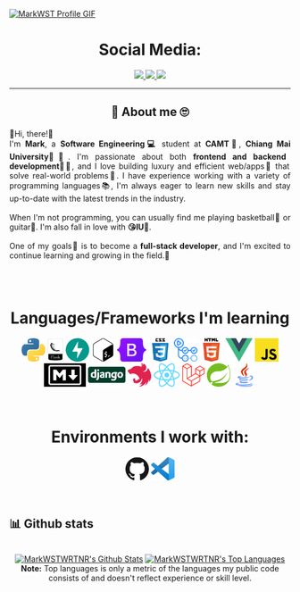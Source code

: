 <!-- 
GIF SECTION

If you wanna know how i made this gif

I made this with my repo: (https://github.com/MarkWSTWRTNR/GitHub_ProfileReadmeGIF)
There i made and page with the GIF content, later i record my screen with OBS
after that i converter the video from mp4 to gif
ur welcome ;) 
-->
<a href="https://github.com/MarkWSTWRTNR">![MarkWST Profile GIF](./assets/Profile_Presentation.gif)</a>

<!-- Social icons section -->
<h1 align="center"> Social Media: </h1>
  <p align="center">
    <a href="https://www.instagram.com/mark_wst/">
      <img src="https://img.shields.io/badge/Instagram-E4405F?style=for-the-badge&logo=instagram&logoColor=white">
    </a>
    <a href="https://www.linkedin.com/in/wongsathorn-woratanarat-657852267/">
      <img src="https://img.shields.io/badge/LinkedIn-0077B5?style=for-the-badge&logo=linkedin&logoColor=white">
    </a>
    <a href="mailto:mark3wst@gmail.com">
      <img src="https://img.shields.io/badge/SEND%20MAIL-7cebf5?&style=for-the-badge&logo=MAIL.RU&logoColor=white">
    </a>
  </p>
</h1>

<hr>

<!-- Description about me -->
<h2 align="center"> 🤔 About me 🙄 </h2>
<p style="text-align: justify">
  👋Hi, there!👋<br/> I'm <b>Mark</b>, a <strong>Software Engineering💻</strong> student at <b>CAMT</b>🏫, <b>Chiang Mai University🧑‍🎓</b>. I'm passionate about both <b>frontend and backend development</b>🧑‍💻, and I love building luxury and efficient web/apps🍎 that solve real-world problems🧣. I have experience working with a variety of programming languages📚, I'm always eager to learn new skills and stay up-to-date with the latest trends in the industry.<br/><br/> When I'm not programming, you can usually find me playing basketball🏀 or guitar🎸. I'm also fall in love with <b>😘IU💖</b>.<br/><br/> One of my goals🥅 is to become a <b>full-stack developer</b>, and I'm excited to continue learning and growing in the field.🧭
</p>
<br/><br/> 

<!-- Bogota's weather table -->

<!-- <h2 align="center"> 🇨🇴 Bogota's Weather ⛅ </h2>
<table align="center" style="width:50%">
    <tr style="text-align:center">
        <th>Weather</th>
        <th>Temperature</th>
        <th>Sunrise</th>
        <th>Sunset</th>
        <th>Humidity</th>
    </tr>
    <tr style="text-align:center">
        <td><b>broken clouds</b><img width="15" src=http:&#x2F;&#x2F;openweathermap.org&#x2F;img&#x2F;w&#x2F;04n.png></td>
        <td><b>15°C</b></td>
        <td><b>05:55 AM</b></td>
        <td><b>06:04 PM</b></td>
        <td><b>88%</b></td>
    </tr>
</table>

### 🧐 More About Me:
<table style="border: none;">
  <tr style="border: none;">
    <td style="border: none;">
      <ul>
        <li>
          🔭 I’m currently studying at **SENA**
        </li>
        <li>
          🤝 I’m looking to collaborate on Open Source Proyects
        </li>
        <li>
          🌱 I’m currently learning Django & NestJS; 
        </li>
        <li>
          👨🏻‍💻 Most of my projects are available on [Github](https://github.com/MarkWSTWRTNR?tab=repositories)
        </li>
        <li>
          💬 Ask me about anything tech related, I am happy to help (if you have questions with linux you can ask me🐧);
        </li>
        <li>
          📫 Feel free to contact me on [LinkedIn](https://www.linkedin.com/in/MarkWSTWRTNR/)
        </li>
        <li>
          🎷 When I am free, I like to play the Sax
        </li>
        <li>
          📝 Checkout my [Page](https://www.MarkWSTWRTNR.com/) 
        </li>
    </td>
    <td style="border: none;">
      <img align="right" alt="GIF" src="./assets/dance_ascii.gif" width="450vw"/>
    </td>
  </tr>
</table>
<br><br><br>

<!-- languajes and skills section -->
 
<!-- <h1 align="center"> Languages/Frameworks I'm good at: </h1>
<p align="center">
  <code><a href="https://www.python.org/"><img alt="Python" title="Python" src="./assets/python.png" height="42"></a></code>
  <code><a href="https://flask.palletsprojects.com/en/2.0.x/"><img alt="Flask" title="Flask" src="./assets/flask.png" height="42"></a></code>
  <code><a href="https://fastapi.tiangolo.com/"><img alt="FastAPI" title="FastAPI" src="./assets/fast-api.svg" height="42"></a></code>
  <code><a href="https://www.gnu.org/software/bash"><img alt="Bash" title="Bash" src="./assets/bash.png" height="42"></a></code>
  <code><a href="https://getbootstrap.com"><img alt="Bootstrap" title="Bootstrap" src="./assets/Bootstrap_logo.png" height="42"></a></code>
  <code><a href="https://www.w3.org/Style/CSS/Overview.en.html"><img alt="CSS 3" title="CSS 3" src="./assets/css.png" height="42"></a></code>
  <code><a href="https://github.com/features/actions"><img alt="GitHub Actions" title="GitHub Actions" src="./assets/actions.png" height="42"></a></code>
  <code><a href="https://en.wikipedia.org/wiki/HTML"><img alt="HTML 5" title="HTML 5" src="./assets/html.png" height="42"></a></code>
  <code><a href="https://vuejs.org/"><img alt="Vue" title="Vue" src="./assets/vue.png" height="42"></a></code>
  <code><a href="https://developer.mozilla.org/en-US/docs/Web/JavaScript"><img alt="JavaScript" title="JavaScript" src="./assets/js.png" height="42"></a></code>
  <code><a href="https://daringfireball.net/projects/markdown"><img alt="Markdown" title="Markdown" src="./assets/markdown.png" height="42"></a></code>
</p>
<br> -->

<h1 align="center"> Languages/Frameworks I'm learning </h1>
<p align="center">
  <code><a href="https://www.python.org/"><img alt="Python" title="Python" src="./assets/python.png" height="42"></a></code>
  <code><a href="https://flask.palletsprojects.com/en/2.0.x/"><img alt="Flask" title="Flask" src="./assets/flask.png" height="42"></a></code>
  <code><a href="https://fastapi.tiangolo.com/"><img alt="FastAPI" title="FastAPI" src="./assets/fast-api.svg" height="42"></a></code>
  <code><a href="https://www.gnu.org/software/bash"><img alt="Bash" title="Bash" src="./assets/bash.png" height="42"></a></code>
  <code><a href="https://getbootstrap.com"><img alt="Bootstrap" title="Bootstrap" src="./assets/Bootstrap_logo.png" height="42"></a></code>
  <code><a href="https://www.w3.org/Style/CSS/Overview.en.html"><img alt="CSS 3" title="CSS 3" src="./assets/css.png" height="42"></a></code>
  <code><a href="https://github.com/features/actions"><img alt="GitHub Actions" title="GitHub Actions" src="./assets/actions.png" height="42"></a></code>
  <code><a href="https://en.wikipedia.org/wiki/HTML"><img alt="HTML 5" title="HTML 5" src="./assets/html.png" height="42"></a></code>
  <code><a href="https://vuejs.org/"><img alt="Vue" title="Vue" src="./assets/vue.png" height="42"></a></code>
  <code><a href="https://developer.mozilla.org/en-US/docs/Web/JavaScript"><img alt="JavaScript" title="JavaScript" src="./assets/js.png" height="42"></a></code>
  <code><a href="https://daringfireball.net/projects/markdown"><img alt="Markdown" title="Markdown" src="./assets/markdown.png" height="42"></a></code>
  <code><a href="https://www.djangoproject.com/"><img alt="Django" title="Django" src="./assets/Django-Logo.png" height="42"></a></code>
  <code><a href="https://docs.nestjs.com/"><img alt="NestJS" title="NestJS" src="./assets/NestJS.png" height="42"></a></code>
  <code><a href="https://reactjs.org/"><img alt="ReactJS" title="ReactJS" src="./assets/react.png" height="42"></a></code>
  <code><a href="https://laravel.com/"><img alt="Laravel" title="Laravel" src="./assets/laravel.png" height="42"></a></code>
  <code><a href="https://spring.io/"><img alt="Spring" title="Spring" src="./assets/spring-logo.png" height="42"></a></code>
  <code><a href="https://www.java.com/en/"><img alt="Java" title="Java" src="./assets/java.png" height="42"></a></code>
</p>
<br>

<h1 align="center"> Environments I work with: </h1>
<p align="center">
  <!-- <code><a href="https://www.archlinux.org/"><img alt="Arch Linux" title="Arch Linux" src="./assets/arch.png" height="42"></a></code> -->
  <code><a href="https://github.com/"><img alt="GitHub" title="GitHub" src="./assets/github.png" height="42"></a></code>
  <!-- <code><a href="https://www.npmjs.com"><img alt="NPM" title="NPM" src="./assets/npm.png" height="42"></a></code> -->
  <code><a href="https://code.visualstudio.com/"><img alt="Vs code" title="Vs code" src="./assets/vscode.png" height="42"></a></code>
</p>
<br>

<!-- GitHub stats section -->

## 📊 Github stats

<!-- Bassed on: https://github.com/anuraghazra/github-readme-stats -->
<p align="center">
  <br/>
  <a href="https://github.com/anuraghazra/github-readme-stats"><img alt="MarkWSTWRTNR's Github Stats" src="https://github-readme-stats.vercel.app/api/?username=MarkWSTWRTNR&show_icons=true&count_private=true&theme=react&bg_color=1F222E&title_color=7cebf5&icon_color=2d7de4&show_icons=true&border_color=7cebf5&border_radius=10" height="192px"/></a>
  <a href="https://github.com/anuraghazra/github-readme-stats"><img alt="MarkWSTWRTNR's Top Languages" src="https://github-readme-stats.vercel.app/api/top-langs/?username=MarkWSTWRTNR&langs_count=8&layout=compact&theme=react&bg_color=1F222E&title_color=7cebf5&icon_color=2d7de4&show_icons=true&border_color=7cebf5&border_radius=10" height="192px"/></a>
  <br/>
  <b>Note:</b> Top languages is only a metric of the languages my public code consists of and doesn't reflect experience or skill level.
</p>

<!-- Projects section -->

<!-- ## 📘 My top open source projects -->

<!-- Bassed on: Repo info cards - https://github.com/anuraghazra/github-readme-stats -->
<!-- <p align="center">
  <p style="widht: 100%;" align="center">
    <a href="https://github.com/MarkWSTWRTNR/Flowy"><img align="left" width="45%" height="150px" src="https://github-readme-stats.vercel.app/api/pin/?username=MarkWSTWRTNR&repo=Flowy&bg_color=1F222E&title_color=7cebf5&icon_color=2d7de4&theme=react&border_color=7cebf5&border_radius=10&show_icons=true" alt="readme-typing-svg"></a>
    <a href="https://github.com/MarkWSTWRTNR/MascotasOlarte"><img align="right" width="45%" height="150px" src="https://github-readme-stats.vercel.app/api/pin/?username=MarkWSTWRTNR&repo=MascotasOlarte&bg_color=1F222E&title_color=7cebf5&icon_color=2d7de4&theme=react&border_color=7cebf5&border_radius=10&show_icons=true" alt="readme-typing-svg"></a>
  </p>
  <p align="center">&#8192;</p>
  <p style="widht: 100%;" align="center">
    <a href="https://github.com/MarkWSTWRTNR/Dev_Exercises"><img align="left" width="45%" height="150px" src="https://github-readme-stats.vercel.app/api/pin/?username=MarkWSTWRTNR&repo=Dev_Exercises&bg_color=1F222E&title_color=7cebf5&icon_color=2d7de4&theme=react&border_color=7cebf5&border_radius=10&show_icons=true" alt="readme-typing-svg"></a>
    <a href="https://github.com/MarkWSTWRTNR/EjerciciosSena"><img align="right" width="45%" height="150px" src="https://github-readme-stats.vercel.app/api/pin?username=MarkWSTWRTNR&repo=EjerciciosSena&theme=react&border_color=7cebf5&border_radius=10&bg_color=1F222E&title_color=7cebf5&icon_color=2d7de4&show_icons=true" alt="custom-icon-badges"></a>
  </p>
</p>

<p align="center">&#8192;</p>
<p align="center">&#8192;</p>

<p align="left">
  <a href="https://github.com/MarkWSTWRTNR?tab=repositories"><img alt="All Repositories" title="All Repositories" src="https://custom-icon-badges.herokuapp.com/badge/-All%20Repos-2962FF?style=for-the-badge&logoColor=white&logo=repo"/></a>
</p> -->

<!-- last activity section -->
<!-- 
## Activity Graph
<p align="center">
  <img src="./profile-3d-contrib/profile-night-view.svg" width="100%"/>
</p>

<br> -->

<!-- last refresh of readme section -->
<!-- 
Last refresh: <b>Saturday, April 1, 7:51 PM GMT-5</b> --> 

<!---
MarkWSTWRTNR/MarkWSTWRTNR is a ✨ special ✨ repository because its `README.md` (this file) appears on your GitHub profile.
You can click the Preview link to take a look at your changes.
---> 
